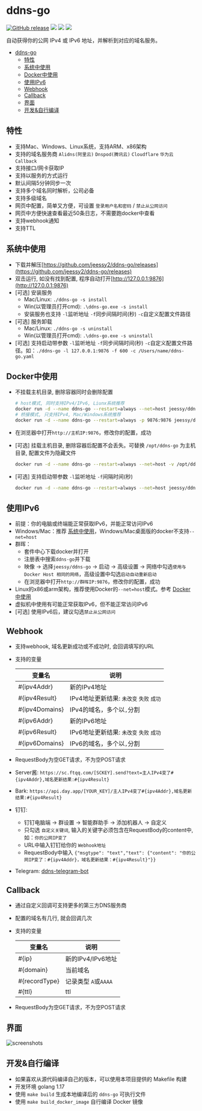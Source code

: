 # ddns-go

<a href="https://github.com/jeessy2/ddns-go/releases/latest"><img alt="GitHub release" src="https://img.shields.io/github/release/jeessy2/ddns-go.svg?logo=github&style=flat-square"></a> <img src=https://goreportcard.com/badge/github.com/jeessy2/ddns-go /> <img src=https://img.shields.io/docker/image-size/jeessy/ddns-go /> <img src=https://img.shields.io/docker/pulls/jeessy/ddns-go />

自动获得你的公网 IPv4 或 IPv6 地址，并解析到对应的域名服务。

<!-- TOC -->

- [ddns-go](#ddns-go)
  - [特性](#特性)
  - [系统中使用](#系统中使用)
  - [Docker中使用](#docker中使用)
  - [使用IPv6](#使用ipv6)
  - [Webhook](#webhook)
  - [Callback](#callback)
  - [界面](#界面)
  - [开发&自行编译](#开发自行编译)

<!-- /TOC -->

## 特性

- 支持Mac、Windows、Linux系统，支持ARM、x86架构
- 支持的域名服务商 `Alidns(阿里云)` `Dnspod(腾讯云)` `Cloudflare` `华为云` `Callback`
- 支持接口/网卡获取IP
- 支持以服务的方式运行
- 默认间隔5分钟同步一次
- 支持多个域名同时解析，公司必备
- 支持多级域名
- 网页中配置，简单又方便，可设置 `登录用户名和密码` / `禁止从公网访问`
- 网页中方便快速查看最近50条日志，不需要跑docker中查看
- 支持webhook通知
- 支持TTL

## 系统中使用

- 下载并解压[https://github.com/jeessy2/ddns-go/releases](https://github.com/jeessy2/ddns-go/releases)
- 双击运行, 如没有找到配置, 程序自动打开[http://127.0.0.1:9876](http://127.0.0.1:9876)
- [可选] 安装服务
  - Mac/Linux: `./ddns-go -s install` 
  - Win(以管理员打开cmd): `.\ddns-go.exe -s install`
  - 安装服务也支持 `-l`监听地址 `-f`同步间隔时间(秒) `-c`自定义配置文件路径
- [可选] 服务卸载
  - Mac/Linux: `./ddns-go -s uninstall` 
  - Win(以管理员打开cmd): `.\ddns-go.exe -s uninstall`
- [可选] 支持启动带参数 `-l`监听地址 `-f`同步间隔时间(秒) `-c`自定义配置文件路径。如：`./ddns-go -l 127.0.0.1:9876 -f 600 -c /Users/name/ddns-go.yaml`

## Docker中使用

- 不挂载主机目录, 删除容器同时会删除配置

  ```bash
  # host模式, 同时支持IPv4/IPv6, Liunx系统推荐
  docker run -d --name ddns-go --restart=always --net=host jeessy/ddns-go
  # 桥接模式, 只支持IPv4, Mac/Windows系统推荐
  docker run -d --name ddns-go --restart=always -p 9876:9876 jeessy/ddns-go
  ```

- 在浏览器中打开`http://主机IP:9876`，修改你的配置，成功
- [可选] 挂载主机目录, 删除容器后配置不会丢失。可替换 `/opt/ddns-go` 为主机目录, 配置文件为隐藏文件

  ```bash
  docker run -d --name ddns-go --restart=always --net=host -v /opt/ddns-go:/root jeessy/ddns-go
  ```

- [可选] 支持启动带参数 `-l`监听地址 `-f`间隔时间(秒)

  ```bash
  docker run -d --name ddns-go --restart=always --net=host jeessy/ddns-go -l :9877 -f 600
  ```

## 使用IPv6

- 前提：你的电脑或终端能正常获取IPv6，并能正常访问IPv6
- Windows/Mac：推荐 [系统中使用](#系统中使用)，Windows/Mac桌面版的docker不支持`--net=host`
- 群晖：
  - 套件中心下载docker并打开
  - 注册表中搜索`ddns-go`并下载
  - 映像 -> 选择`jeessy/ddns-go` -> 启动 -> 高级设置 -> 网络中勾选`使用与 Docker Host 相同的网络`，高级设置中勾选`启动自动重新启动`
  - 在浏览器中打开`http://群晖IP:9876`，修改你的配置，成功
- Linux的x86或arm架构，推荐使用Docker的`--net=host`模式。参考 [Docker中使用](#Docker中使用)
- 虚拟机中使用有可能正常获取IPv6，但不能正常访问IPv6
- [可选] 使用IPv6后，建议勾选`禁止从公网访问`

## Webhook

- 支持webhook, 域名更新成功或不成功时, 会回调填写的URL
- 支持的变量

  |  变量名   | 说明  |
  |  ----  | ----  |
  | #{ipv4Addr}  | 新的IPv4地址 |
  | #{ipv4Result}  | IPv4地址更新结果: `未改变` `失败` `成功`|
  | #{ipv4Domains}  | IPv4的域名，多个以`,`分割 |
  | #{ipv6Addr}  | 新的IPv6地址 |
  | #{ipv6Result}  | IPv6地址更新结果: `未改变` `失败` `成功`|
  | #{ipv6Domains}  | IPv6的域名，多个以`,`分割 |

- RequestBody为空GET请求，不为空POST请求
- Server酱: `https://sc.ftqq.com/[SCKEY].send?text=主人IPv4变了#{ipv4Addr},域名更新结果:#{ipv4Result}`
- Bark: `https://api.day.app/[YOUR_KEY]/主人IPv4变了#{ipv4Addr},域名更新结果:#{ipv4Result}`
- 钉钉:
  - 钉钉电脑端 -> 群设置 -> 智能群助手 -> 添加机器人 -> 自定义
  - 只勾选 `自定义关键词`, 输入的关键字必须包含在RequestBody的content中, 如：`你的公网IP变了`
  - URL中输入钉钉给你的 `Webhook地址`
  - RequestBody中输入 `{"msgtype": "text","text": {"content": "你的公网IP变了：#{ipv4Addr}，域名更新结果：#{ipv4Result}"}}`
- Telegram: [ddns-telegram-bot](https://github.com/WingLim/ddns-telegram-bot)

## Callback

- 通过自定义回调可支持更多的第三方DNS服务商
- 配置的域名有几行, 就会回调几次
- 支持的变量

  |  变量名   | 说明  |
  |  ----  | ----  |
  | #{ip}  | 新的IPv4/IPv6地址 |
  | #{domain}  | 当前域名 |
  | #{recordType}  | 记录类型 `A`或`AAAA` |
  | #{ttl}  | ttl |
- RequestBody为空GET请求，不为空POST请求

## 界面

![screenshots](https://raw.githubusercontent.com/jeessy2/ddns-go/master/ddns-web.png)

## 开发&自行编译

- 如果喜欢从源代码编译自己的版本，可以使用本项目提供的 Makefile 构建
- 开发环境 golang 1.17
- 使用 `make build` 生成本地编译后的 `ddns-go` 可执行文件
- 使用 `make build_docker_image` 自行编译 Docker 镜像
